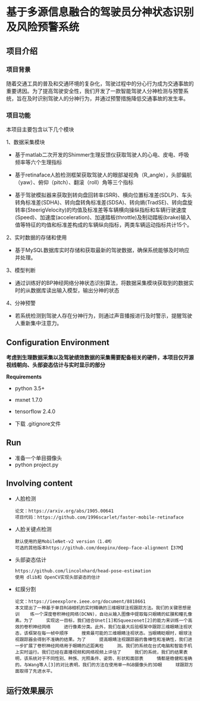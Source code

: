 # 基于多源信息融合的驾驶员分神状态识别及风险预警系统

## 项目介绍

### 项目背景

随着交通工具的普及和交通环境的复杂化，驾驶过程中的分心行为成为交通事故的重要诱因。为了提高驾驶安全性，我们开发了一款智能驾驶人分神检测与预警系统，旨在及时识别驾驶人的分神行为，并通过预警措施降低交通事故的发生率。

### 项目功能

本项目主要包含以下几个模块

1、数据采集模块

* 基于matlab二次开发的Shimmer生理反馈仪获取驾驶人的心电、皮电、呼吸频率等六个生理指标

* 基于retinaface人脸检测框架获取驾驶人的眼部凝视角（R_angle），头部偏航（yaw）、俯仰（pitch）、翻滚（roll）角等三个指标

* 基于驾驶模拟器来获取到转向盘回转率(SRR)、横向位置标准差(SDLP)、车头转角标准差(SDHA)、转向盘转角标准差(SDSA)、转向熵(TradSE)、转向盘旋转率(SteerigVelocity)的均值及标准差等车辆横向操纵指标和车辆行驶速度(Speed)、加速度(acceleration)、加速踏板(throttle)及制动踏板(brake)输入值等特征的均值和标准差构成的车辆纵向指标，两类车辆运动指标共计15个。

2、实时数据的存储和使用

* 基于MySQL数据库实时存储和获取最新的驾驶数据，确保系统能够及时响应并处理。

3、模型判断

* 通过训练好的BP神经网络分神状态识别算法，将数据采集模块获取到的数据实时的从数据库读出输入模型，输出分神的状态

4、分神预警

* 若系统检测到驾驶人存在分神行为，则通过声音播报进行及时警示，提醒驾驶人重新集中注意力。

## Configuration Environment

**考虑到生理数据采集以及驾驶绩效数据的采集需要配备相关的硬件，本项目仅开源视线朝向、头部姿态估计与实时显示的部分**

**Requirements**

* python 3.5+
* mxnet 1.7.0 
* tensorflow 2.4.0

* 下载 .gitignore文件

## Run

* 准备一个单目摄像头
* python project.py

## Involving content

* 人脸检测

	```
	论文：https://arxiv.org/abs/1905.00641
	项目代码：https://github.com/1996scarlet/faster-mobile-retinaface
	```

* 人脸关键点检测

	```
	默认使用的是MobileNet-v2 version（1.4M）
	可选的其他版本https://github.com/deepinx/deep-face-alignment【37M】
	```

* 头部姿态估计

	```
	https://github.com/lincolnhard/head-pose-estimation
	使用 dlib和 OpenCV实现头部姿态的估计
	```

* 虹膜分割

    ```
    论文：https://ieeexplore.ieee.org/document/8818661
    本文提出了一种基于单目RGB相机的实时精确的三维眼球注视跟踪方法。我们的关键思想是训	  练一个深度卷积神经网络(DCNN)，自动从输入图像中提取每只眼睛的虹膜和瞳孔像素。为了     实现这一目标，我们结合Unet[1]和Squeezenet[2]的能力来训练一个高效的卷积神经网络     进行像素分类。此外，我们在最大后验框架中跟踪三维眼睛注视状态，该框架在每一帧中顺序     搜索最可能的三维眼睛注视状态。当眼睛眨眼时，眼球注视跟踪器会得到不准确的结果。为了     提高眼睛注视跟踪器的鲁棒性和准确性，我们进一步扩展了卷积神经网络用于眼睛的近距离检     测。我们的系统在台式电脑和智能手机上实时运行。我们已经在直播视频和网络视频上评估了     我们的系统，我们的结果表明，该系统对于不同性别、种族、光照条件、姿势、形状和面部表     情都是稳健和准确的。与Wang等人[3]的对比表明，我们的方法在使用单一RGB摄像头的3D眼     球跟踪方面取得了先进水平。
    ```

## 运行效果展示












